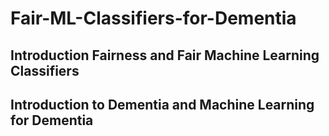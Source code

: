 # Fair-ML-Classifiers-for-Dementia
## Introduction Fairness and Fair Machine Learning Classifiers
## Introduction to Dementia and Machine Learning for Dementia
